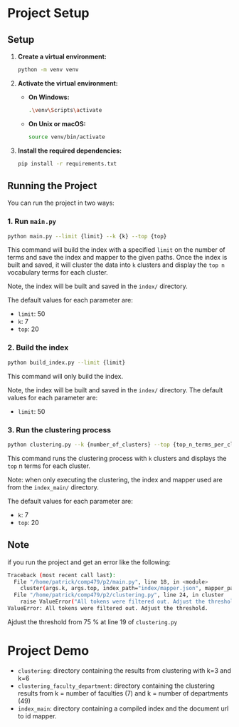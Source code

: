 # Project Setup

## Setup

1. **Create a virtual environment:**
    ```bash
    python -m venv venv
    ```

2. **Activate the virtual environment:**

    - **On Windows:**
        ```bash
        .\venv\Scripts\activate
        ```
    - **On Unix or macOS:**
        ```bash
        source venv/bin/activate
        ```

3. **Install the required dependencies:**
    ```bash
    pip install -r requirements.txt
    ```

## Running the Project

You can run the project in two ways:

### 1. Run `main.py`

```bash
python main.py --limit {limit} --k {k} --top {top} 
```

This command will build the index with a specified `limit` on the number of terms and save the index and mapper to the given paths. Once the index is built and saved, it will cluster the data into `k` clusters and display the `top n` vocabulary terms for each cluster.

Note, the index will be built and saved in the `index/` directory.

The default values for each parameter are: 
- `limit`: 50
- `k`: 7
- `top`: 20


### 2. Build the index

```bash
python build_index.py --limit {limit}
```

This command will only build the index.

Note, the index will be built and saved in the `index/` directory.
The default values for each parameter are: 
- `limit`: 50

### 3. Run the clustering process

```bash
python clustering.py --k {number_of_clusters} --top {top_n_terms_per_cluster} -
```

This command runs the clustering process with `k` clusters and displays the `top` n terms for each cluster. 

Note: when only executing the clustering, the index and mapper used are from the `index_main/` directory. 

The default values for each parameter are: 
- `k`: 7
- `top`: 20

## Note
if you run the project and get an error like the following: 
```bash 
Traceback (most recent call last):
  File "/home/patrick/comp479/p2/main.py", line 18, in <module>
    cluster(args.k, args.top, index_path="index/mapper.json", mapper_path="index/mapper.json")
  File "/home/patrick/comp479/p2/clustering.py", line 24, in cluster
    raise ValueError("All tokens were filtered out. Adjust the threshold.")
ValueError: All tokens were filtered out. Adjust the threshold.
```
Ajdust the threshold from 75 % at line 19 of `clustering.py`


# Project Demo

- `clustering`: directory containing the results from clustering with k=3 and k=6
- `clustering_faculty_department`: directory containing the clustering results from k = number of faculties (7) and k = number of departments (49)
- `index_main`: directory containing a compiled index and the document url to id mapper. 